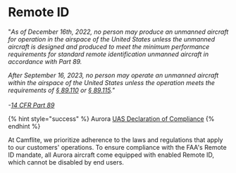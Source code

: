 # Remote ID

"_As of December 16th, 2022, no person may produce an unmanned aircraft for operation in the airspace of the United States unless the unmanned aircraft is designed and produced to meet the minimum performance requirements for standard remote identification unmanned aircraft in accordance with Part 89._

_After September 16, 2023, no person may operate an unmanned aircraft within the airspace of the United States unless the operation meets the requirements of_ [_§ 89.110_](https://www.ecfr.gov/current/title-14/section-89.110) _or_ [_§ 89.115_](https://www.ecfr.gov/current/title-14/section-89.115)_."_ \
\
_-_[_14 CFR Part 89_](https://www.ecfr.gov/current/title-14/chapter-I/subchapter-F/part-89)



{% hint style="success" %}
Aurora  [UAS Declaration of Compliance](https://uasdoc.faa.gov/listDocs/RID000000241)
{% endhint %}

At Camflite, we prioritize adherence to the laws and regulations that apply to our customers' operations. To ensure compliance with the FAA's Remote ID mandate, all Aurora aircraft come equipped with enabled Remote ID, which cannot be disabled by end users.

